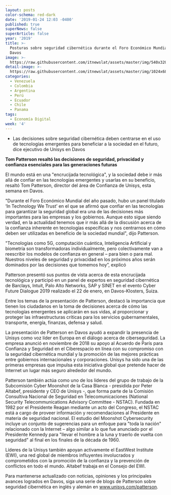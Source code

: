 ```yaml
---
layout: posts
color-schema: red-dark
date: '2019-01-24 12:03 -0400'
published: true
superNews: false
superArticle: false
year: '2019'
title: >-
  Posturas sobre seguridad cibernética durante el Foro Económico Mundial en
  Davos
image: >-
  https://raw.githubusercontent.com/itnewslat/assets/master/img/540x320/WEF-Davos-p.jpg
detail-image: >-
  https://raw.githubusercontent.com/itnewslat/assets/master/img/1024x680/WEF-Davos-g.jpg
categories:
  - Venezuela
  - Colombia
  - Argentina
  - Perú
  - Ecuador
  - Chile
  - Panama
tags:
  - Economía Digital
week: '4'
---
```

- Las decisiones sobre seguridad cibernética deben centrarse en el uso de tecnologías emergentes para beneficiar a la sociedad en el futuro, dice ejecutivo de Unisys en Davos

**Tom Patterson resaltó las decisiones de seguridad, privacidad y confianza esenciales para las generaciones futuras**

El mundo está en una "encrucijada tecnológica", y la sociedad debe ir más allá de confiar en las tecnologías emergentes y usarlas en su beneficio, resaltó Tom Patterson, director del área de Confianza de Unisys, esta semana en Davos.

"Durante el Foro Económico Mundial del año pasado, hubo un panel titulado ‘In Technology We Trust’ en el que se afirmó que confiar en las tecnologías para garantizar la seguridad global era una de las decisiones más importantes para las empresas y los gobiernos. Aunque esto sigue siendo verdad, en la actualidad tenemos que ir más allá de la discusión acerca de la confianza inherente en tecnologías específicas y nos centrarnos en cómo deben ser utilizadas en beneficio de la sociedad mundial", dijo Patterson. 

"Tecnologías como 5G, computación cuántica, Inteligencia Artificial y biometría son transformadoras individualmente, pero colectivamente van a reescribir los modelos de confianza en general – para bien o para mal. Nuestros niveles de seguridad y privacidad en los próximos años serán dominados por las decisiones que tomemos hoy”, explicó 

Patterson presentó sus puntos de vista acerca de esta encrucijada tecnológica y participó en un panel de expertos en seguridad cibernética de Barclays, Intuit, Palo Alto Networks, SAP y SINET en el evento Cyber Future Dialogue 2019 realizado el 22 de enero, en Davos-Klosters, Suiza. 

Entre los temas de la presentación de Patterson, destacó la importancia que tienen los ciudadanos en la toma de decisiones acerca de cómo las tecnologías emergentes se aplicarán en sus vidas, al proporcionar y proteger las infraestructuras críticas para los servicios gubernamentales, transporte, energía, finanzas, defensa y salud.

La presentación de Patterson en Davos ayudó a expandir la presencia de Unisys como voz líder en Europa en el diálogo acerca de ciberseguridad. La empresa anunció en noviembre de 2018 su apoyo al Acuerdo de París para Confianza y Seguridad en el Ciberespacio en línea con su compromiso con la seguridad cibernética mundial y la promoción de las mejores prácticas entre gobiernos internacionales y corporaciones. Unisys ha sido una de las primeras empresas que impulsa esta iniciativa global que pretende hacer de Internet un lugar más seguro alrededor del mundo.

Patterson también actúa como uno de los líderes del grupo de trabajo de la Subcomisión Cyber Moonshot de la Casa Blanca - presidida por Peter Altabef, presidente y CEO de Unisys -, que forma parte de la Comisión Consultiva Nacional de Seguridad en Telecomunicaciones (National Security Telecommunications Advisory Committee - NSTAC). Fundada en 1982 por el Presidente Reagan mediante un acto del Congreso, el NSTAC está a cargo de proveer información y recomendaciones al Presidente en materia de seguridad nacional. El estudio del Moonshot Cybersecurity incluye un conjunto de sugerencias para un enfoque para "toda la nación" relacionado con la Internet – algo similar a lo que fue anunciado por el Presidente Kennedy para "llevar el hombre a la luna y traerlo de vuelta con seguridad" al final en los finales de la década de 1960.

Líderes de la Unisys también apoyan activamente el EastWest Institute (EWI), una red global de miembros influyentes involucrados y comprometidos con la promoción de la confianza y la prevención de conflictos en todo el mundo. Altabef trabaja en el Consejo del EWI.  

Para mantenerse actualizado con noticias, opiniones y los principales avances logrados en Davos, siga una serie de blogs de Patterson sobre seguridad cibernética en inglés y alemán en www.unisys.com/patterson. 